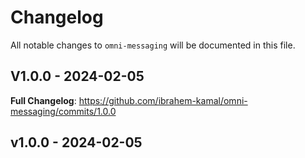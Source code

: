 # Changelog

All notable changes to `omni-messaging` will be documented in this file.

## V1.0.0 - 2024-02-05

**Full Changelog**: https://github.com/ibrahem-kamal/omni-messaging/commits/1.0.0

## v1.0.0 - 2024-02-05
